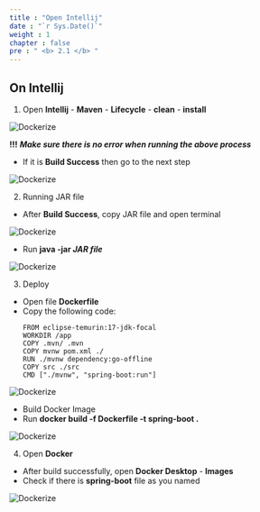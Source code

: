 ```yaml
---
title : "Open Intellij"
date : "`r Sys.Date()`"
weight : 1
chapter : false
pre : " <b> 2.1 </b> "
---
```


## On Intellij

1. Open **Intellij** - **Maven** - **Lifecycle** - **clean** - **install**

![Dockerize](/Dungggg_Docker/images/1/0001.png)

**!!!** ***Make sure there is no error when running the above process***

* If it is **Build Success** then go to the next step

![Dockerize](/Dungggg_Docker/images/1/0002.png)

2. Running JAR file

- After **Build Success**, copy JAR file and open terminal

![Dockerize](/Dungggg_Docker/images/1/0003.png)

- Run **java -jar *JAR file***

![Dockerize](/Dungggg_Docker/images/1/0004.png)


3. Deploy

- Open file **Dockerfile**
- Copy the following code:
   ```
   FROM eclipse-temurin:17-jdk-focal
   WORKDIR /app
   COPY .mvn/ .mvn
   COPY mvnw pom.xml ./
   RUN ./mvnw dependency:go-offline
   COPY src ./src
   CMD ["./mvnw", "spring-boot:run"]

   ```

![Dockerize](/Dungggg_Docker/images/1/0005.png)

- Build Docker Image
- Run **docker build -f Dockerfile -t spring-boot .**

![Dockerize](/Dungggg_Docker/images/1/0006.png)

4. Open **Docker**
- After build successfully, open **Docker Desktop** - **Images**
- Check if there is **spring-boot** file as you named

![Dockerize](/Dungggg_Docker/images/1/0007.png)
